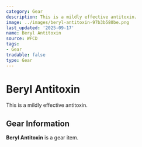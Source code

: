```yaml
---
category: Gear
description: This is a mildly effective antitoxin.
image: ../images/beryl-antitoxin-97b3b580be.png
last_updated: '2025-09-17'
name: Beryl Antitoxin
source: WFCD
tags:
- Gear
tradable: false
type: Gear
---
```


# Beryl Antitoxin

This is a mildly effective antitoxin.

## Gear Information

**Beryl Antitoxin** is a gear item.

